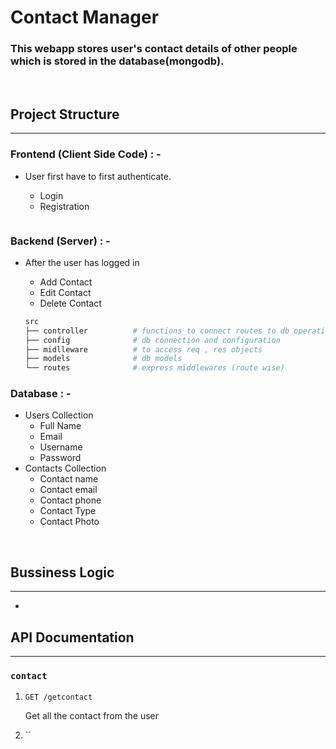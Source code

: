 # Contact Manager

### This webapp stores user's contact details of other people which is stored in the database(mongodb).

<br>

## Project Structure

---

### Frontend (Client Side Code) : -

- User first have to first authenticate.

  - Login
  - Registration

  ```sh

  ```

### Backend (Server) : -

- After the user has logged in

  - Add Contact
  - Edit Contact
  - Delete Contact

  ```sh
  src
  ├── controller          # functions to connect routes to db operations
  ├── config              # db connection and configuration
  ├── midlleware          # to access req , res objects
  ├── models              # db models
  └── routes              # express middlewares (route wise)
  ```

### Database : -

- Users Collection
  - Full Name
  - Email
  - Username
  - Password
- Contacts Collection
  - Contact name
  - Contact email
  - Contact phone
  - Contact Type
  - Contact Photo

<br>

## Bussiness Logic

---

-

## API Documentation

---

### `contact`

1. `GET /getcontact`

   Get all the contact from the user

2. ``
